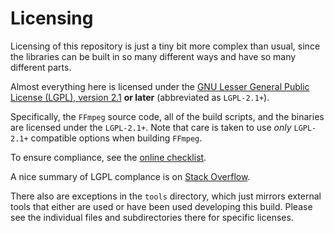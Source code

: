 # Licensing

Licensing of this repository is just a tiny bit more complex than usual, since the libraries can be built in so many different ways and have so many different parts.

Almost everything here is licensed under the [GNU Lesser General Public License (LGPL), version 2.1](http://www.gnu.org/licenses/old-licenses/lgpl-2.1.html) **or later** (abbreviated as `LGPL-2.1+`).

Specifically, the `FFmpeg` source code, all of the build scripts, and the binaries are licensed under the `LGPL-2.1+`. Note that care is taken to use _only_ `LGPL-2.1+` compatible options when building `FFmpeg`.

To ensure compliance, see the [online checklist](http://www.ffmpeg.org/legal.html).

A nice summary of LGPL complance is on [Stack Overflow](http://stackoverflow.com/a/10179181/1229371).

There also are exceptions in the `tools` directory, which just mirrors external tools that either are used or have been used developing this build. Please see the individual files and subdirectories there for specific licenses.
